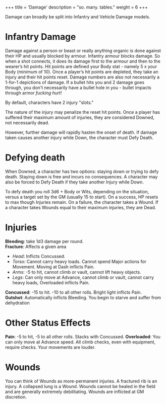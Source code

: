 +++
title = 'Damage'
description = "so. many. tables."
weight = 6
+++

Damage can broadly be split into Infantry and Vehicle Damage models.

# Infantry Damage
Damage against a person or beast or really anything organic is done against their HP and usually blocked by armour. Infantry armour blocks damage. So when a shot connects, it does its damage first to the armour and then to the wearer’s hit points. Hit points are defined your Body stat - namely 5 x your Body (minimum of 10). Once a player’s hit points are depleted, they take an injury and their hit points reset. Damage numbers are also not necessarily a 1-for-1 depictions of damage. If a bullet hits you and 2 damage goes through, you don't necessarily have a bullet hole in you - bullet impacts through armor *fucking hurt*!

By default, characters have 2 injury "slots." 

The nature of the injury may penalize the reset hit points. Once a player has suffered their maximum amount of injuries, they are considered Downed, not necessarily dead. 

However, further damage will rapidly hasten the onset of death. If damage taken causes another injury while Down, the character must Defy Death.

# Defying death
When Downed, a character has two options: staying down or trying to defy death. Staying down is free and incurs no consequences. A character may also be forced to Defy Death if they take another Injury while Down. 

To defy death you roll 3d6 + Body or Wits, depending on the situation, versus a target set by the GM (usually 15 to start). On a success, HP resets to max though Injuries remain. On a failure, the character takes a Wound. If a character takes Wounds equal to their maximum injuries, they are Dead.

# Injuries

**Bleeding**: take 1d3 damage per round.  
**Fracture**: Affects a given area  
  - *Head*: Inflicts Concussed. 
  - *Torso*: Cannot carry heavy loads. Cannot spend Major actions for Movement. Moving at Dash inflicts Pain.
  - *Arms*: -5 to hit, cannot climb or vault, cannot lift heavy objects.
  - *Legs*: Can only move at Advance, cannot climb or vault, cannot carry heavy loads, Overloaded inflicts Pain.

**Concussed**: -15 to hit. -10 to all other rolls. Bright light inflicts Pain.  
**Gutshot**: Automatically inflicts Bleeding. You begin to starve and suffer from dehydration  

# Other Status Effects  
**Pain**: -5 to hit, -5 to all other rolls. Stacks with Concussed. 
**Overloaded**: You can only move at Advance speed. All climb checks, even with equipment, require checks. Your movements are louder.

# Wounds

You can think of Wounds as more-permanent injuries. A fractured rib is an injury. A collapsed lung is a Wound. Wounds cannot be healed in the field and are generally extremely debilitating. Wounds are inflicted at GM discretion. 